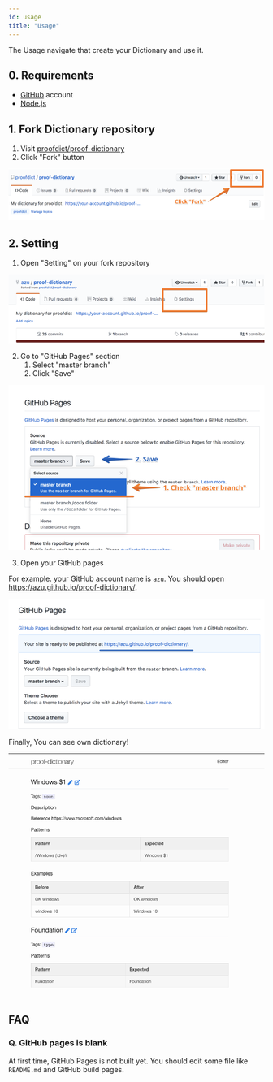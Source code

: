 ```yaml
---
id: usage
title: "Usage"
---
```


The Usage navigate that create your Dictionary and use it.

## 0. Requirements

- [GitHub](https://github.com/) account
- [Node.js](http://nodejs.org/)

## 1. Fork Dictionary repository

1. Visit [proofdict/proof-dictionary](https://github.com/proofdict/proof-dictionary "proofdict/proof-dictionary")
2. Click "Fork" button

![fork](assets/fork.png)

## 2. Setting

1. Open "Setting" on your fork repository

![open setting](assets/open-settings.png)

2. Go to "GitHub Pages" section
    1. Select "master branch"
    2. Click "Save"
    
![GitHub Pages](assets/settings.png)

3. Open your GitHub pages

For example. your GitHub account name is `azu`.
You should open <https://azu.github.io/proof-dictionary/>.

![your-github-pages.png](assets/your-github-pages.png)

Finally, You can see own dictionary!

![gh-pages](assets/gh-pages.png)

## FAQ

### Q. GitHub pages is blank

At first time, GitHub Pages is not built yet.
You should edit some file like `README.md` and GitHub build pages.

